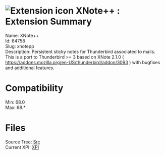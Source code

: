 # ![Extension icon](https://addons.thunderbird.net/user-media/addon_icons/64/64758-64.png?modified=1524727006) XNote++ : Extension Summary

Name: XNote++  
Id: 64758  
Slug: xnotepp  
Description: Persistent sticky notes for Thunderbird associated to mails.
This is a port to Thunderbird &gt;= 3 based on XNote 2.1.0 ( <a rel="nofollow" href="https://addons.mozilla.org/en-US/thunderbird/addon/3093">https://addons.mozilla.org/en-US/thunderbird/addon/3093</a> ) with bugfixes and additional features.
  

# Compatibility
Min: 68.0  
Max: 68.*  

# Files

Source Tree: [Src](x68/64758-xnotepp/src)  
Current XPI: [XPI](x68/64758-xnotepp/xpi)  



